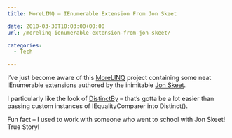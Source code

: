```yaml
---
title: MoreLINQ – IEnumerable Extension From Jon Skeet

date: 2010-03-30T10:03:00+00:00
url: /morelinq-ienumerable-extension-from-jon-skeet/

categories:
  - Tech

---
```

I’ve just become aware of this [MoreLINQ][1] project containing some neat IEnumerable extensions authored by the inimitable [Jon Skeet][2].

I particularly like the look of [DistinctBy][3] – that’s gotta be a lot easier than passing custom instances of IEqualityComparer into Distinct().

Fun fact – I used to work with someone who went to school with Jon Skeet! True Story!

 [1]: http://code.google.com/p/morelinq/
 [2]: http://stackoverflow.com/users/22656/jon-skeet
 [3]: http://code.google.com/p/morelinq/source/browse/trunk/MoreLinq/DistinctBy.cs